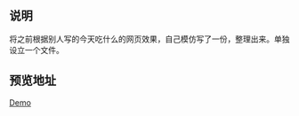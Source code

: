 ## 说明
将之前根据别人写的今天吃什么的网页效果，自己模仿写了一份，整理出来。单独设立一个文件。


## 预览地址

<a href="http://zx122248006.github.io/GmaChiShenMe" target="_blank">Demo</a>